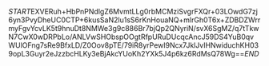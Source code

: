$START$EXVERuh+HbPnPNdlgZ6MvmtLLg0rbMCMziSvgrFXQr+03LOwdG7zj6yn3PvyDheUC0CTP+6kusSaN2lu1sS6rKnHouaNQ+mlrGh0T6x+ZDBDZWrrmyFgvYcvLK5t9hnuDt8NMWe3g9c886Br7bjQp2QNyriN/svX6SgMZ/q7tTkwN7CwX0wDRPbLo/ANLVwSHObspOOgtRfpURuDUcqcAncJ59DS4YuB0qvWUlOFng7sRe9BfxLD/Z0Oov8pTE/79iR8yrPewI9Ncx7JklJvIHNwiduchKH039opL3Guyr2eJzzbcHLKy3eBjAkcYUoKh2YXk5J4p6kz6RdMsQ78Wg==$END$